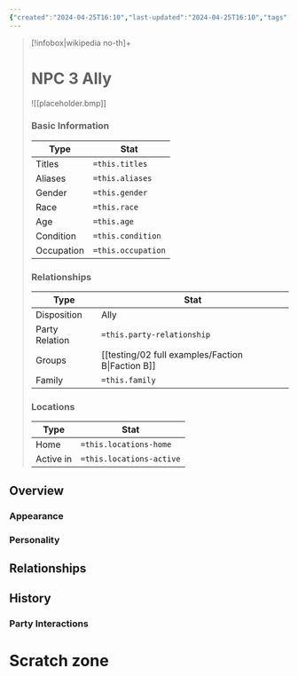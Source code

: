 ```yaml
---
{"created":"2024-04-25T16:10","last-updated":"2024-04-25T16:10","tags":["People/NPC"],"titles":null,"aliases":null,"gender":null,"race":null,"age":null,"condition":null,"occupation":null,"party-relationship":null,"party-disposition":"Ally","associated-groups":["[[Faction B]]"],"family":null,"locations-home":null,"locations-active":null,"publish":true,"note-icon":"npc","templater":["[[template - npc]]"],"path":"testing/02 full examples/NPC 3 Ally.md","permalink":"/testing/02-full-examples/npc-3-ally/","PassFrontmatter":true}
---
```



> [!infobox|wikipedia no-th]+
> # NPC 3 Ally
> ![[placeholder.bmp]]
> ### Basic Information
> | Type |  Stat |
> | --- | --- |
> | Titles | `=this.titles` |
> | Aliases | `=this.aliases` |
> | Gender | `=this.gender` |
> | Race | `=this.race` |
> | Age | `=this.age` |
> | Condition | `=this.condition` |
> | Occupation | `=this.occupation` |
> ### Relationships
> | Type |  Stat |
> | --- | --- |
> | Disposition | Ally |
> | Party Relation | `=this.party-relationship` |
> | Groups | [[testing/02 full examples/Faction B\|Faction B]] |
> | Family | `=this.family`  |
> ### Locations
> | Type |  Stat |
> | --- | --- |
> | Home | `=this.locations-home` |
> | Active in | `=this.locations-active` |


## Overview


### Appearance


### Personality



## Relationships



## History


### Party Interactions



# Scratch zone





